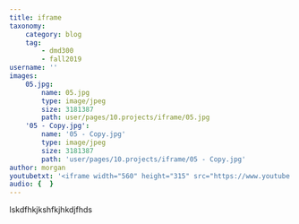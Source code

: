 ```yaml
---
title: iframe
taxonomy:
    category: blog
    tag:
        - dmd300
        - fall2019
username: ''
images:
    05.jpg:
        name: 05.jpg
        type: image/jpeg
        size: 3181387
        path: user/pages/10.projects/iframe/05.jpg
    '05 - Copy.jpg':
        name: '05 - Copy.jpg'
        type: image/jpeg
        size: 3181387
        path: 'user/pages/10.projects/iframe/05 - Copy.jpg'
author: morgan
youtubetxt: '<iframe width="560" height="315" src="https://www.youtube.com/embed/EOnSh3QlpbQ" title="YouTube video player" frameborder="0" allow="accelerometer; autoplay; clipboard-write; encrypted-media; gyroscope; picture-in-picture" allowfullscreen></iframe>'
audio: {  }
---
```


lskdfhkjkshfkjhkdjfhds